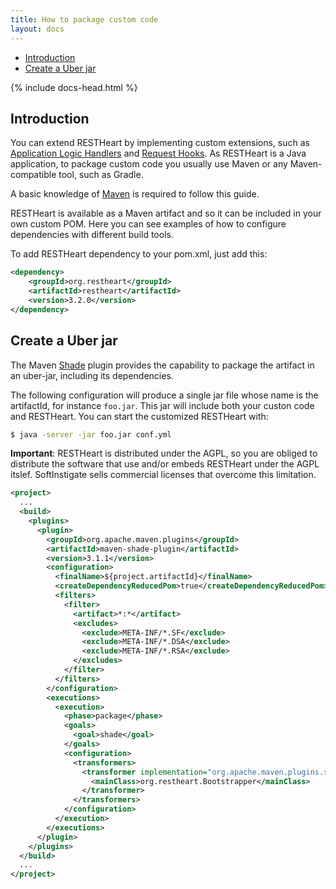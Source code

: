 ```yaml
---
title: How to package custom code
layout: docs
---
```


<div markdown="1" class="d-none d-xl-block col-xl-2 order-last bd-toc">

* [Introduction](#introduction)
* [Create a Uber jar](#create-a-uber-jar)

</div>

<div markdown="1" class="col-12 col-md-9 col-xl-8 py-md-3 bd-content">

{% include docs-head.html %} 


## Introduction

You can extend RESTHeart by implementing custom extensions, such as
[Application Logic Handlers](/learn/application-logic) and [Request
Hooks](/learn/request-hooks). As RESTHeart is a Java application, to package
custom code you usually use Maven or any Maven-compatible tool, such as
Gradle.

A basic knowledge of [Maven](https://maven.apache.org) is required to
follow this guide.

RESTHeart is available as a Maven artifact and so it can be included in
your own custom POM. Here you can see examples of how to configure
dependencies with different build tools.

To add RESTHeart dependency to your pom.xml, just add this:

``` xml
<dependency>
    <groupId>org.restheart</groupId>
    <artifactId>restheart</artifactId>
    <version>3.2.0</version>
</dependency>
```

## Create a Uber jar

The Maven [Shade](https://maven.apache.org/plugins/maven-shade-plugin/) plugin provides the capability to package the artifact in an uber-jar, including its dependencies.

The following configuration will produce a single jar file whose name is the artifactId, for instance `foo.jar`. This jar will include both your custon code and RESTHeart. You can start the customized RESTHeart with:

``` bash
$ java -server -jar foo.jar conf.yml
```

**Important**: RESTHeart is distributed under the AGPL, so you are obliged to distribute the software that use and/or embeds RESTHeart under the AGPL itslef. SoftInstigate sells commercial licenses that overcome this limitation.


``` xml
<project>
  ...
  <build>
    <plugins>
      <plugin>
        <groupId>org.apache.maven.plugins</groupId>
        <artifactId>maven-shade-plugin</artifactId>
        <version>3.1.1</version>
        <configuration>
          <finalName>${project.artifactId}</finalName>
          <createDependencyReducedPom>true</createDependencyReducedPom>
          <filters>
            <filter>
              <artifact>*:*</artifact>
              <excludes>
                <exclude>META-INF/*.SF</exclude>
                <exclude>META-INF/*.DSA</exclude>
                <exclude>META-INF/*.RSA</exclude>
              </excludes>
            </filter>
          </filters>
        </configuration>
        <executions>
          <execution>
            <phase>package</phase>
            <goals>
              <goal>shade</goal>
            </goals>
            <configuration>
              <transformers>
                <transformer implementation="org.apache.maven.plugins.shade.resource.ManifestResourceTransformer">
                  <mainClass>org.restheart.Bootstrapper</mainClass>
                </transformer>
              </transformers>
            </configuration>
          </execution>
        </executions>
      </plugin>
    </plugins>
  </build>
  ...
</project>
```

</div>